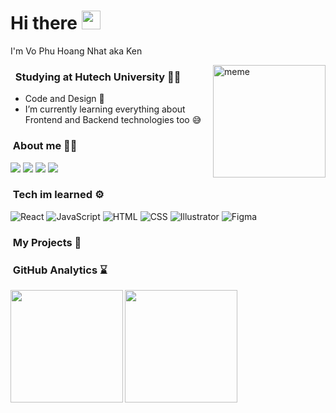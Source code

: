 # Hi there <img src="https://raw.githubusercontent.com/MartinHeinz/MartinHeinz/master/wave.gif" width="30px">
I'm Vo Phu Hoang Nhat aka Ken

<img alt="meme" height="180em" src="https://media.giphy.com/media/XreQmk7ETCak0/giphy.gif" align="right"/>

### &nbsp; Studying at Hutech University 👨‍🎓
- Code and Design 🎨
- I’m currently learning everything about Frontend and Backend technologies too 😅

### &nbsp;About me 🙆‍♂️
<a href="mailto:nhatong2015@gmail.com"><img src="https://img.shields.io/badge/-nhatong2015@gmail.com-D14836?style=flat&logo=Gmail&logoColor=white"/></a>
<a href="https://instagram.com/kenart_1012"><img src="https://img.shields.io/badge/-@kenart_1012-E4405F?style=flat&logo=Instagram&logoColor=white"/></a>
<a href="https://facebook.com/Ken.deep.try.20"><img src="https://img.shields.io/badge/-Nhật Ken-1877F2?style=flat&logo=Facebook&logoColor=white"/></a>
<a href="https://dribbble.com/nhat_2t"><img src="https://img.shields.io/badge/-Kennn-1877F2?style=flat&logo=Dribbble&logoColor=white"/></a>


### &nbsp;Tech im learned ⚙
![React](https://img.shields.io/badge/-ReactJs-61DAFB?logo=react&logoColor=white&style=flat)
![JavaScript](https://img.shields.io/badge/-Javascript-FFA500?logo=javascript&logoColor=white&style=flat)
![HTML](https://img.shields.io/badge/-HTML-FF6347?logo=html5&logoColor=white&style=flat)
![CSS](https://img.shields.io/badge/-CSS-00CED1?logo=css3&logoColor=white&style=flat)
![Illustrator](https://img.shields.io/badge/-illustrator-FF4500?logo=adobe-illustrator&logoColor=white&style=flat)
![Figma](https://img.shields.io/badge/-Figma-696969?logo=figma&logoColor=white&style=flat)
### &nbsp;My Projects 💎

### &nbsp;GitHub Analytics ⌛

<a href="https://github.com/Kennn-dev" >
  <img height="180em" src="https://github-readme-stats-eight-theta.vercel.app/api?username=Kennn-dev&show_icons=true&theme=algolia&include_all_commits=true&count_private=true" align="left"/>
 <img height="180em" src="https://github-readme-stats-eight-theta.vercel.app/api/top-langs/?username=Kennn-dev&layout=compact&langs_count=8&theme=algolia"/>
</a>




 
